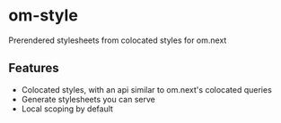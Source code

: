 # om-style
Prerendered stylesheets from colocated styles for om.next

## Features
- Colocated styles, with an api similar to om.next's colocated queries
- Generate stylesheets you can serve
- Local scoping by default
